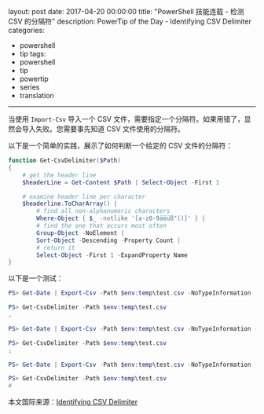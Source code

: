 layout: post
date: 2017-04-20 00:00:00
title: "PowerShell 技能连载 - 检测 CSV 的分隔符"
description: PowerTip of the Day - Identifying CSV Delimiter
categories:
- powershell
- tip
tags:
- powershell
- tip
- powertip
- series
- translation
---
当使用 `Import-Csv` 导入一个 CSV 文件，需要指定一个分隔符。如果用错了，显然会导入失败。您需要事先知道 CSV 文件使用的分隔符。

以下是一个简单的实践，展示了如何判断一个给定的 CSV 文件的分隔符：

```powershell
function Get-CsvDelimiter($Path)
{
    # get the header line
    $headerLine = Get-Content $Path | Select-Object -First 1

    # examine header line per character
    $headerline.ToCharArray() |
        # find all non-alphanumeric characters
        Where-Object { $_ -notlike '[a-z0-9äöüß"()]' } |
        # find the one that occurs most often
        Group-Object -NoElement |
        Sort-Object -Descending -Property Count |
        # return it
        Select-Object -First 1 -ExpandProperty Name
}
```

以下是一个测试：

```powershell
PS> Get-Date | Export-Csv -Path $env:temp\test.csv -NoTypeInformation

PS> Get-CsvDelimiter -Path $env:temp\test.csv
,

PS> Get-Date | Export-Csv -Path $env:temp\test.csv -NoTypeInformation -UseCulture

PS> Get-CsvDelimiter -Path $env:temp\test.csv
;

PS> Get-Date | Export-Csv -Path $env:temp\test.csv -NoTypeInformation -Delimiter '#'

PS> Get-CsvDelimiter -Path $env:temp\test.csv
#
```

<!--more-->
本文国际来源：[Identifying CSV Delimiter](http://community.idera.com/powershell/powertips/b/tips/posts/identifying-csv-delimiter)
